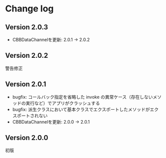 # Change log

## Version 2.0.3
- CBBDataChannelを更新: 2.0.1 -> 2.0.2

## Version 2.0.2
警告修正

## Version 2.0.1
- bugfix: コールバック指定を省略した invoke の異常ケース（存在しないメソッドの実行など）でアプリがクラッシュする
- bugfix: 派生クラスにおいて基本クラスでエクスポートしたメソッドがエクスポートされない
- CBBDataChannelを更新: 2.0.0 -> 2.0.1

## Version 2.0.0
初版
